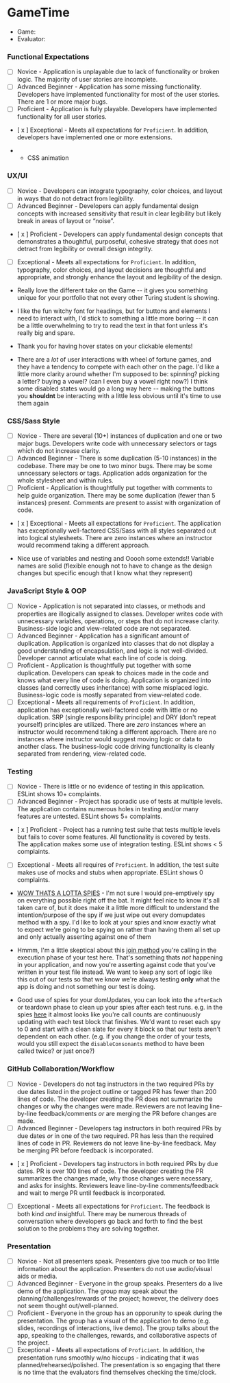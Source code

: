 # GameTime
* Game:
* Evaluator:

### Functional Expectations

* [ ] Novice - Application is unplayable due to lack of functionality or broken logic. The majority of user stories are incomplete.
* [ ] Advanced Beginner - Application has some missing functionality. Developers have implemented functionality for most of the user stories. There are 1 or more major bugs.
* [ ] Proficient - Application is fully playable. Developers have implemented functionality for all user stories.
* [ x ] Exceptional - Meets all expectations for `Proficient`. In addition, developers have implemented one or more extensions.

* + CSS animation


### UX/UI

* [ ] Novice - Developers can integrate typography, color choices, and layout in ways that do not detract from legibility.
* [ ] Advanced Beginner - Developers can apply fundamental design concepts with increased sensitivity that result in clear legibility but likely break in areas of layout or “noise”.
* [ x ] Proficient - Developers can apply fundamental design concepts that demonstrates a thoughtful, purposeful, cohesive strategy that does not detract from legibility or overall design integrity.
* [ ] Exceptional - Meets all expectations for `Proficient`. In addition, typography, color choices, and layout decisions are thoughtful and appropriate, and strongly enhance the layout and legibility of the design.

* Really love the different take on the Game -- it gives you something unique for your portfolio that not every other Turing student is showing. 

* I like the fun witchy font for headings, but for buttons and elements I need to interact with, I'd stick to something a little more boring -- it can be a little overwhelming to try to read the text in that font unless it's really big and spare.

* Thank you for having hover states on your clickable elements!

* There are a *lot* of user interactions with wheel of fortune games, and they have a tendency to compete with each other on the page. I'd like a little more clarity around whether I'm supposed to be: spinning? picking a letter? buying a vowel? (can I even buy a vowel right now?) I think some disabled states would go a long way here -- making the buttons you **shouldnt** be interacting with a little less obvious until it's time to use them again 

### CSS/Sass Style

* [ ] Novice - There are several (10+) instances of duplication and one or two major bugs. Developers write code with unnecessary selectors or tags which do not increase clarity.
* [ ] Advanced Beginner - There is some duplication (5-10 instances) in the codebase. There may be one to two minor bugs. There may be some unncessary selectors or tags. Application adds organization for the whole stylesheet and within rules.
* [ ] Proficient - Application is thoughtfully put together with comments to help guide organization. There may be some duplication (fewer than 5 instances) present. Comments are present to assist with organization of code.
* [ x ] Exceptional - Meets all expectations for `Proficient`. The application has exceptionally well-factored CSS/Sass with all styles separated out into logical stylesheets. There are zero instances where an instructor would recommend taking a different approach.

* Nice use of variables and nesting and Ooooh some extends!! Variable names are solid (flexible enough not to have to change as the design changes but specific enough that I know what they represent)


### JavaScript Style & OOP

* [ ] Novice - Application is not separated into classes, or methods and properties are illogically assigned to classes. Developer writes code with unnecessary variables, operations, or steps that do not increase clarity. Business-side logic and view-related code are not separated.
* [ ] Advanced Beginner - Application has a significant amount of duplication. Application is organized into classes that do not display a good understanding of encapsulation, and logic is not well-divided. Developer cannot articulate what each line of code is doing. 
* [ ] Proficient - Application is thoughtfully put together with some duplication. Developers can speak to choices made in the code and knows what every line of code is doing. Application is organized into classes (and correctly uses inheritance) with some misplaced logic. Business-logic code is mostly separated from view-related code. 
* [ ] Exceptional - Meets all requirements of `Proficient`. In addition, application has exceptionally well-factored code with little or no duplication. SRP (single responsibility principle) and DRY (don't repeat yourself) principles are utilized. There are _zero_ instances where an instructor would recommend taking a different approach. There are no instances where instructor would suggest moving logic or data to another class. The business-logic code driving functionality is cleanly separated from rendering, view-related code.

### Testing

* [ ] Novice - There is little or no evidence of testing in this application. ESLint shows 10+ complaints.
* [ ] Advanced Beginner - Project has sporadic use of tests at multiple levels. The application contains numerous holes in testing and/or many features are untested. ESLint shows 5+ complaints.
* [ x ] Proficient - Project has a running test suite that tests multiple levels but fails to cover some features. All functionality is covered by tests. The application makes some use of integration testing. ESLint shows < 5 complaints.
* [ ] Exceptional - Meets all requires of `Proficient`. In addition, the test suite makes use of mocks and stubs when appropriate. ESLint shows 0 complaints.

* [WOW THATS A LOTTA SPIES](https://github.com/aripp2/wheel-of-wizards/blob/master/test/game-test.js#L14-L40) - I'm not sure I would pre-emptively spy on everything possible right off the bat. It might feel nice to know it's all taken care of, but it does make it a little more difficult to understand the intention/purpose of the spy if we just wipe out every domupdates method with a spy. I'd like to look at your spies and know exactly what to expect we're going to be spying on rather than having them all set up and only actually asserting against one of them

* Hmmm, I'm a little skeptical about this [join method](https://github.com/aripp2/wheel-of-wizards/blob/master/test/puzzle-test.js#L34) you're calling in the execution phase of your test here. That's something thats *not* happening in your application, and now you're asserting against code that you've written in your test file instead. We want to keep any sort of logic like this out of our tests so that we know we're always testing **only** what the app is doing and not something our test is doing.

* Good use of spies for your domUpdates, you can look into the `afterEach` or teardown phase to clean up your spies after each test runs. e.g. in the spies [here](https://github.com/aripp2/wheel-of-wizards/blob/master/test/round-test.js) it almost looks like you're call counts are continuously updating with each test block that finishes. We'd want to reset each spy to 0 and start with a clean slate for every it block so that our tests aren't dependent on each other. (e.g. if you change the order of your tests, would you still expect the `disableConsonants` method to have been called twice? or just once?)


### GitHub Collaboration/Workflow

* [ ] Novice - Developers do not tag instructors in the two required PRs by due dates listed in the project outline or tagged PR has fewer than 200 lines of code. The developer creating the PR does not summarize the changes or why the changes were made. Reviewers are not leaving line-by-line feedback/comments _or_ are merging the PR before changes are made.
* [ ] Advanced Beginner - Developers tag instructors in both required PRs by due dates _or_ in one of the two required. PR has less than the required lines of code in PR. Reviewers do not leave line-by-line feedback. May be merging PR before feedback is incorporated.
* [ x ] Proficient - Developers tag instructors in both required PRs by due dates. PR is over 100 lines of code. The developer creating the PR summarizes the changes made, why those changes were necessary, and asks for insights. Reviewers leave line-by-line comments/feedback and wait to merge PR until feedback is incorporated.
* [ ] Exceptional - Meets all expectations for `Proficient`. The feedback is both kind _and_ insightful. There may be numerous threads of conversation where developers go back and forth to find the best solution to the problems they are solving together.

### Presentation

* [ ] Novice - Not all presenters speak. Presenters give too much or too little information about the application. Presenters do not use audio/visual aids or media.
* [ ] Advanced Beginner - Everyone in the group speaks. Presenters do a live demo of the application. The group may speak about the planning/challenges/rewards of the project; however, the delivery does not seem thought out/well-planned. 
* [ ] Proficient - Everyone in the group has an opporunity to speak during the presentation. The group has a visual of the application to demo (e.g. slides, recordings of interactions, live demo). The group talks about the app, speaking to the challenges, rewards, and collaborative aspects of the project.
* [ ] Exceptional - Meets all expectations of `Proficient`. In addition, the presentation runs smoothly w/no hiccups - indicating that it was planned/rehearsed/polished. The presentation is so engaging that there is no time that the evaluators find themselves checking the time/clock.
